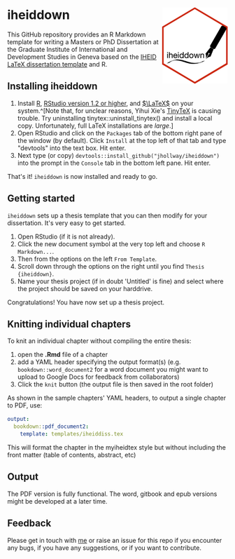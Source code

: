 # iheiddown <img src="inst/iheiddown.png" align="right" width="150"/>

This GitHub repository provides an R Markdown template for writing a Masters or PhD Dissertation at the Graduate Institute of International and Development Studies in Geneva based on the [IHEID  LaTeX dissertation template](https://github.com/jhollway/iheidmytex) and R.

## Installing iheiddown

1. Install [R](https://cran.rstudio.com), [RStudio version 1.2 or higher](https://www.rstudio.com/products/rstudio/download/#download), and [$\LaTeX$](https://www.latex-project.org/get/) on your system.^[Note that, for unclear reasons, Yihui Xie's [TinyTeX](https://yihui.name/tinytex/) is causing trouble. Try uninstalling tinytex::uninstall_tinytex() and install a local copy. Unfortunately, full LaTeX installations are *large*.]
1. Open RStudio and click on the `Packages` tab of the bottom right pane of the window (by default).
Click `Install` at the top left of that tab and type "devtools" into the text box. Hit enter.
1. Next type (or copy) `devtools::install_github("jhollway/iheiddown")` into the prompt in the `Console` tab in the bottom left pane. Hit enter.

That's it! `iheiddown` is now installed and ready to go.

## Getting started

`iheiddown` sets up a thesis template that you can then modify for your dissertation.
It's very easy to get started.

1. Open RStudio (if it is not already).
1. Click the new document symbol at the very top left and choose `R Markdown...`. 
1. Then from the options on the left `From Template`. 
1. Scroll down through the options on the right until you find `Thesis   {iheiddown}`.
1. Name your thesis project (if in doubt 'Untitled' is fine) and select where the project should be saved on your harddrive.

Congratulations! You have now set up a thesis project.

<!--
- The R packages `bookdown`, `tidyverse`, and `reticulate` (the other packages you need should be automatically installed when you build this project for the first time in RStudio)
- (If on a Mac): Command line developer tools. You can install these by typing `xcode-select --install` in a terminal prompt
-->


## Knitting individual chapters

To knit an individual chapter without compiling the entire thesis:
1. open the **.Rmd** file of a chapter
2. add a YAML header specifying the output format(s) (e.g. `bookdown::word_document2` for a word document you might want to upload to Google Docs for feedback from collaborators)
3. Click the `knit` button (the output file is then saved in the root folder)

As shown in the sample chapters' YAML headers, to output a single chapter to PDF, use:

```yaml
output:
  bookdown::pdf_document2:
    template: templates/iheiddiss.tex
```
This will format the chapter in the myiheidtex style but without including the front matter (table of contents, abstract, etc)

## Output 

The PDF version is fully functional. The word, gitbook and epub versions might be developed at a later time.


## Feedback

Please get in touch with [me](https://jameshollway.com) or raise an issue for this repo
if you encounter any bugs, if you have any suggestions, or if you want to contribute.
